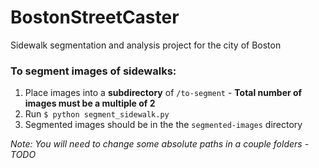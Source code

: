 # BostonStreetCaster
Sidewalk segmentation and analysis project for the city of Boston

### To segment images of sidewalks:

1. Place images into a **subdirectory** of ```/to-segment``` - **Total number of images must be a multiple of 2**
2. Run ```$ python segment_sidewalk.py```
3. Segmented images should be in the the ```segmented-images``` directory

*Note: You will need to change some absolute paths in a couple folders - TODO*
